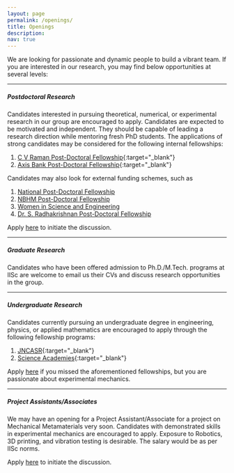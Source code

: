 ```yaml
---
layout: page
permalink: /openings/
title: Openings
description: 
nav: true
---
```


We are looking for passionate and dynamic people to build a vibrant team. If you are interested in our research, you may find below opportunities at several levels:

---

##### Postdoctoral Research
Candidates interested in pursuing theoretical, numerical, or experimental research in our group are encouraged to apply. Candidates are expected to be motivated and independent. They should be capable of leading a research direction while mentoring fresh PhD students. The applications of strong candidates may be considered for the following internal fellowships:
1. [C V Raman Post-Doctoral Fellowship](https://iisc.ac.in/post-docs/){:target="\_blank"} 
2. [Axis Bank Post-Doctoral Fellowship](https://abcmc.iisc.ac.in/postdoc-fellowship-poster/){:target="\_blank"} 
<!-- 3. [Institute of Eminence (IoE) Post-Doctoral Fellowship](https://iisc.ac.in/post-docs/){:target="\_blank"} -->

Candidates may also look for external funding schemes, such as 
1. [National Post-Doctoral Fellowship](https://serbonline.in/SERB/npdf?HomePage=New) 
2. [NBHM Post-Doctoral Fellowship](http://www.nbhm.dae.gov.in/postdoct.html)
3. [Women in Science and Engineering](https://online-wosa.gov.in/)
4. [Dr. S. Radhakrishnan Post-Doctoral Fellowship](https://frg.ugc.ac.in/Home)

Apply [here](https://forms.office.com/r/ENUdPf4FYm) to initiate the discussion.

---

##### Graduate Research
Candidates who have been offered admission to Ph.D./M.Tech. programs at IISc are welcome to email us their CVs and discuss research opportunities in the group.

<!--
*We are not accepting any research students for the Jan-April 2024 semester.*
-->
---

##### Undergraduate Research
Candidates currently pursuing an undergraduate degree in engineering, physics, or applied mathematics are encouraged to apply through the following fellowship programs: 
1. [JNCASR](https://www.jncasr.ac.in/academic/fandeprogrammes/srfp/){:target="\_blank"} 
2. [Science Academies](https://www.ias.ac.in/){:target="\_blank"}

Apply [here](https://forms.office.com/r/ENUdPf4FYm) if you missed the aforementioned fellowships, but you are passionate about experimental mechanics.

---

##### Project Assistants/Associates
We may have an opening for a Project Assistant/Associate for a project on Mechanical Metamaterials very soon. Candidates with demonstrated skills in experimental mechanics are encouraged to apply. Exposure to Robotics, 3D printing, and vibration testing is desirable. The salary would be as per IISc norms. 

Apply [here](https://forms.office.com/r/ENUdPf4FYm) to initiate the discussion.

<!--
*I often get several emails for these positions. If I did not respond, please know that I looked at your application carefully but determined that your background was not an ideal fit for the advertised position.*


- Unsupervised Machine Learning (application to dynamical systems is a plus) %}
- Hands-on experience with feedback-control design for mechanical structures 
- Finite element method for structural dynamics in multi-physics environment
-->

